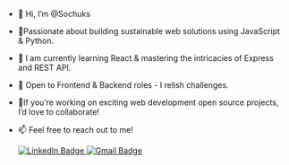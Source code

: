- 👋 Hi, I’m @Sochuks
- 💞️Passionate about building sustainable web solutions using JavaScript & Python.
- 🌱 I am currently learning React & mastering the intricacies of Express and REST API. 
- 👀 Open to Frontend & Backend roles - I relish challenges.
- 🤝If you’re working on exciting web development open source projects, I’d love to collaborate! 
- 📫 Feel free to reach out to me!
  
  <div id="header">
    <a href="https://www.linkedin.com/in/moses-kajang-694480161" target="_blank">
      <img src="https://img.shields.io/badge/Moses Kajang-blue?style=flat&logo=linkedin&logoColor=white" alt="LinkedIn Badge"/>
    </a>

    <a href="mailto:moseschukwumakajang@gmail.com" target="_blank">
      <img src="https://img.shields.io/badge/Moses Kajang-red?style=flat&logo=Gmail&logoColor=white" alt="Gmail Badge"/>
    </a>
  </div>

<!---
Sochuks/Sochuks is a ✨ special ✨ repository because its `README.md` (this file) appears on your GitHub profile.
You can click the Preview link to take a look at your changes.
--->
